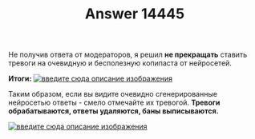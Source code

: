 ﻿---
title: "Answer 14445"
se.owner.user_id: 562052
se.owner.display_name: "Amgarak"
se.owner.link: "https://ru.meta.stackoverflow.com/users/562052/amgarak"
se.answer_id: 14445
se.question_id: 14388
se.post_type: answer
se.is_accepted: True
---
<p>Не получив ответа от модераторов, я решил <strong>не прекращать</strong> ставить тревоги на очевидную и бесполезную копипаста от нейросетей.</p>
<p><strong>Итоги:</strong>
<a href="https://i.sstatic.net/7QftiXeK.png" rel="nofollow noreferrer"><img src="https://i.sstatic.net/7QftiXeK.png" alt="введите сюда описание изображения" /></a></p>
<p>Таким образом, если вы видите очевидно сгенерированные нейросетью ответы - смело отмечайте их тревогой. <strong>Тревоги обрабатываются, ответы удаляются, баны выписываются.</strong></p>
<p><a href="https://i.sstatic.net/BHRrVfiz.png" rel="nofollow noreferrer"><img src="https://i.sstatic.net/BHRrVfiz.png" alt="введите сюда описание изображения" /></a></p>
